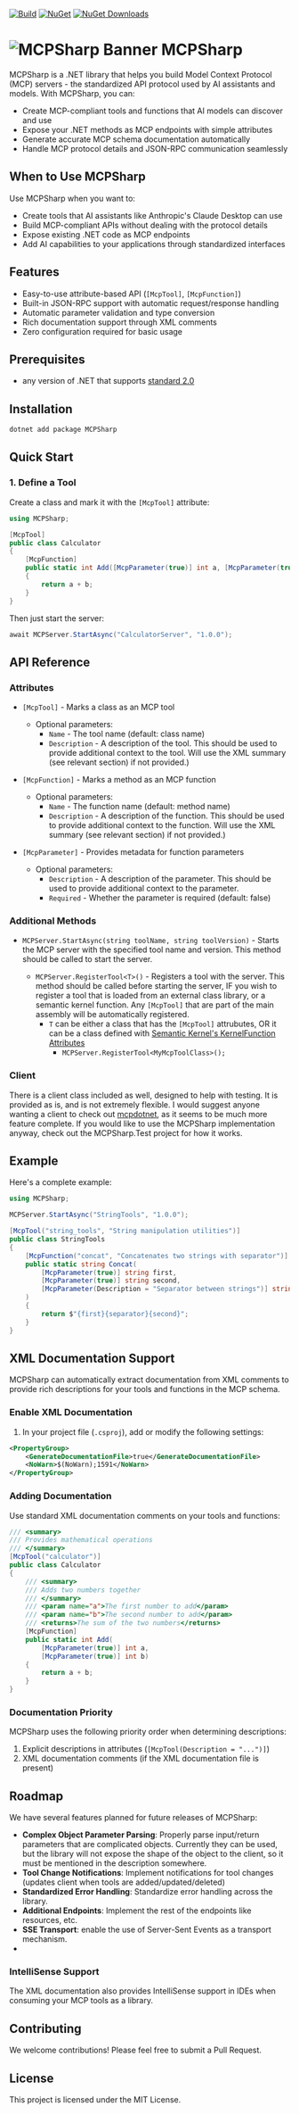 [![Build](https://github.com/afrise/MCPSharp/actions/workflows/build.yml/badge.svg)](https://github.com/afrise/MCPSharp/actions/workflows/build.yml)
[![NuGet](https://img.shields.io/nuget/v/MCPSharp)](https://www.nuget.org/packages/MCPSharp)
[![NuGet Downloads](https://img.shields.io/nuget/dt/MCPSharp)](https://www.nuget.org/packages/MCPSharp)

# ![MCPSharp Banner](https://github.com/afrise/MCPSharp/blob/master/MCPSharp/icon.png)  MCPSharp

MCPSharp is a .NET library that helps you build Model Context Protocol (MCP) servers - the standardized API protocol used by AI assistants and models. With MCPSharp, you can:

- Create MCP-compliant tools and functions that AI models can discover and use
- Expose your .NET methods as MCP endpoints with simple attributes
- Generate accurate MCP schema documentation automatically
- Handle MCP protocol details and JSON-RPC communication seamlessly

## When to Use MCPSharp

Use MCPSharp when you want to:
- Create tools that AI assistants like Anthropic's Claude Desktop can use
- Build MCP-compliant APIs without dealing with the protocol details
- Expose existing .NET code as MCP endpoints
- Add AI capabilities to your applications through standardized interfaces

## Features

- Easy-to-use attribute-based API (`[McpTool]`, `[McpFunction]`)
- Built-in JSON-RPC support with automatic request/response handling
- Automatic parameter validation and type conversion
- Rich documentation support through XML comments
- Zero configuration required for basic usage

## Prerequisites

- any version of .NET that supports [standard 2.0](https://learn.microsoft.com/en-us/dotnet/standard/net-standard?tabs=net-standard-2-0#tabpanel_1_net-standard-2-0)
  

## Installation

```bash
dotnet add package MCPSharp
```

## Quick Start

### 1. Define a Tool

Create a class and mark it with the `[McpTool]` attribute:

```csharp
using MCPSharp;

[McpTool]
public class Calculator
{
    [McpFunction]
    public static int Add([McpParameter(true)] int a, [McpParameter(true)] int b)
    {
        return a + b;
    }
}
```

Then just start the server:
```csharp
await MCPServer.StartAsync("CalculatorServer", "1.0.0");
```

## API Reference

### Attributes

- `[McpTool]` - Marks a class as an MCP tool
    -  Optional parameters:
        - `Name` - The tool name (default: class name)
        - `Description` - A description of the tool. This should be used to provide additional 
          context to the tool. Will use the XML summary (see relevant section) if not provided.)
        
- `[McpFunction]` - Marks a method as an MCP function
    - Optional parameters:
        - `Name` - The function name (default: method name)
        - `Description` - A description of the function. This should be used to provide additional 
           context to the function. Will use the XML summary (see relevant section) if not provided.)
- `[McpParameter]` - Provides metadata for function parameters
    - Optional parameters:
        - `Description` - A description of the parameter. This should be used to provide additional 
            context to the parameter.
        - `Required` - Whether the parameter is required (default: false)

### Additional Methods

- `MCPServer.StartAsync(string toolName, string toolVersion)` - Starts the MCP server with the specified 
              tool name and version. This method should be called to start the server.

  - `MCPServer.RegisterTool<T>()` - Registers a tool with the server. This method should be called before 
        starting the server, IF you wish to register a tool that is loaded from an external class library, 
        or a semantic kernel function. 
     Any `[McpTool]` that are part of the main assembly will be automatically registered.
    - `T` can be either a class that has the `[McpTool]` attrubutes, OR it can be a class defined with 
[Semantic Kernel's KernelFunction Attributes](https://learn.microsoft.com/en-us/dotnet/api/microsoft.semantickernel.kernelfunctionattribute?view=semantic-kernel-dotnet)
      - `MCPServer.RegisterTool<MyMcpToolClass>();`

### Client
There is a client class included as well, designed to help with testing. It is provided as is, and is 
not extremely flexible. I would suggest anyone wanting a client to check out 
[mcpdotnet](https://github.com/PederHP/mcpdotnet), as it seems to be much more feature complete. If you 
would like to use the MCPSharp implementation anyway, check out the MCPSharp.Test project for how it works. 


## Example

Here's a complete example:

```csharp
using MCPSharp;

MCPServer.StartAsync("StringTools", "1.0.0");

[McpTool("string_tools", "String manipulation utilities")]
public class StringTools
{
    [McpFunction("concat", "Concatenates two strings with separator")]
    public static string Concat(
        [McpParameter(true)] string first,
        [McpParameter(true)] string second,
        [McpParameter(Description = "Separator between strings")] string separator = " "
    )
    {
        return $"{first}{separator}{second}";
    }
}
```

## XML Documentation Support

MCPSharp can automatically extract documentation from XML comments to provide rich descriptions for your tools and functions in the MCP schema.

### Enable XML Documentation

1. In your project file (`.csproj`), add or modify the following settings:

```xml
<PropertyGroup>
    <GenerateDocumentationFile>true</GenerateDocumentationFile>
    <NoWarn>$(NoWarn);1591</NoWarn>
</PropertyGroup>
```

### Adding Documentation

Use standard XML documentation comments on your tools and functions:

```csharp
/// <summary>
/// Provides mathematical operations
/// </summary>
[McpTool("calculator")]
public class Calculator
{
    /// <summary>
    /// Adds two numbers together
    /// </summary>
    /// <param name="a">The first number to add</param>
    /// <param name="b">The second number to add</param>
    /// <returns>The sum of the two numbers</returns>
    [McpFunction]
    public static int Add(
        [McpParameter(true)] int a,
        [McpParameter(true)] int b)
    {
        return a + b;
    }
}
```

### Documentation Priority

MCPSharp uses the following priority order when determining descriptions:

1. Explicit descriptions in attributes (`[McpTool(Description = "...")]`)
2. XML documentation comments (if the XML documentation file is present)

## Roadmap

We have several features planned for future releases of MCPSharp:

- **Complex Object Parameter Parsing**: Properly parse input/return parameters that are complicated objects. Currently they can be used, but the library will not expose the shape of the object to the client, so it must be mentioned in the description somewhere.
- **Tool Change Notifications**: Implement notifications for tool changes (updates client when tools are added/updated/deleted)
- **Standardized Error Handling**: Standardize error handling across the library.
- **Additional Endpoints**: Implement the rest of the endpoints like resources, etc.
- **SSE Transport**: enable the use of Server-Sent Events as a transport mechanism.
- 


### IntelliSense Support

The XML documentation also provides IntelliSense support in IDEs when consuming your MCP tools as a library.

## Contributing

We welcome contributions! Please feel free to submit a Pull Request.

## License

This project is licensed under the MIT License.
